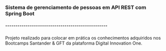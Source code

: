 ### Sistema de gerenciamento de pessoas em API REST com Spring Boot
##### --------------------------------------------------
Projeto realizado para colocar em prática os conhecimentos adquiridos nos Bootcamps Santander & GFT da plataforma Digital Innovation One.
